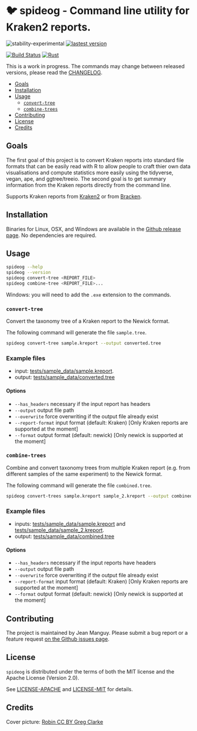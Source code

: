 # 🐦 spideog - Command line utility for Kraken2 reports. <!-- omit in toc -->

![stability-experimental](https://img.shields.io/badge/stability-experimental-orange.svg)
[![lastest version](https://img.shields.io/github/v/release/jeanmanguy/spideog)](https://github.com/jeanmanguy/spideog/releases/tag/v0.1.2-alpha.1)

[![Build Status](https://travis-ci.com/jeanmanguy/spideog.svg?branch=main)](https://travis-ci.com/jeanmanguy/spideog)
[![Rust](https://github.com/jeanmanguy/spideog/workflows/Rust/badge.svg?branch=main)](https://github.com/jeanmanguy/spideog/actions?query=workflow%3ARust)

This is a work in progress. The commands may change between released versions, please read the [CHANGELOG](CHANGELOG).

- [Goals](#goals)
- [Installation](#installation)
- [Usage](#usage)
  - [`convert-tree`](#convert-tree)
  - [`combine-trees`](#combine-trees)
- [Contributing](#contributing)
- [License](#license)
- [Credits](#credits)

## Goals

The first goal of this project is to convert Kraken reports into standard file formats that can be easily read with R to allow people to craft thier own data visualisations and compute statistics more easily using the tidyverse, vegan, ape, and ggtree/treeio. The second goal is to get summary information from the Kraken reports directly from the command line.

Supports Kraken reports from [Kraken2](https://github.com/DerrickWood/kraken2) or from [Bracken](https://github.com/jenniferlu717/Bracken). 

## Installation

Binaries for Linux, OSX, and Windows are available in the [Github release page](https://github.com/jeanmanguy/spideog/releases). No dependencies are required.

## Usage

```sh
spideog --help
spideog --version
spideog convert-tree <REPORT_FILE>
spideog combine-tree <REPORT_FILE>...
```

Windows: you will need to add the `.exe` extension to the commands.

### `convert-tree`

Convert the taxonomy tree of a Kraken report to the Newick format.

The following command will generate the file `sample.tree`.

```sh
spideog convert-tree sample.kreport --output converted.tree
```

### Example files <!-- omit in toc -->

- input: [tests/sample_data/sample.kreport](tests/sample_data/sample.kreport).
- output: [tests/sample_data/converted.tree](tests/sample_data/converted.tree)

#### Options <!-- omit in toc -->

- `--has_headers` necessary if the input report has headers
- `--output` output file path
- `--overwrite` force overwriting if the output file already exist
- `--report-format` input format (default: Kraken) [Only Kraken reports are supported at the moment]
- `--format` output format (default: newick) [Only newick is supported at the moment]

### `combine-trees`

Combine and convert taxonomy trees from multiple Kraken report (e.g. from different samples of the same experiment) to the Newick format.

The following command will generate the file `combined.tree`.

```sh
spideog convert-trees sample.kreport sample_2.kreport --output combined.tree
```

### Example files <!-- omit in toc -->

- inputs: [tests/sample_data/sample.kreport](tests/sample_data/sample.kreport) and [tests/sample_data/sample_2.kreport](tests/sample_data/sample_2.kreport).
- output: [tests/sample_data/combined.tree](tests/sample_data/combined.tree)

#### Options <!-- omit in toc -->

- `--has_headers` necessary if the input reports have headers
- `--output` output file path
- `--overwrite` force overwriting if the output file already exist
- `--report-format` input format (default: Kraken) [Only Kraken reports are supported at the moment]
- `--format` output format (default: newick) [Only newick is supported at the moment]


## Contributing

The project is maintained by Jean Manguy. Please submit a bug report or a feature request [on the Github issues page](https://github.com/jeanmanguy/spideog/issues/new/choose).

## License

`spideog` is distributed under the terms of both the MIT license and the
Apache License (Version 2.0).

See [LICENSE-APACHE](./LICENSE-APACHE) and [LICENSE-MIT](./LICENSE-MIT) for
details.

## Credits

Cover picture: [Robin CC BY Greg Clarke](https://www.flickr.com/photos/leppre/25468458218)
